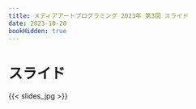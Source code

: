 ```yaml
---
title: メディアアートプログラミング 2023年 第3回 スライド
date: 2023-10-20
bookHidden: true
---
```



# スライド

{{< slides_jpg >}}